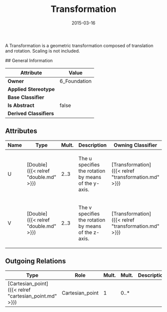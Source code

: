﻿---
title: Transformation
toc: false
type: specs
date: "2015-03-16"
draft: false
specification: KBL
version: 2.4
documentType: "Recommendation"
elementType: Class
classes:
  - Transformation
menu_name: kbl-2.4
---
<p>A Transformation is a geometric transformation composed of translation and rotation. Scaling is not included.</p>
## General Information

| Attribute               | Value |
|-------------------------|-------|
| **Owner**               | 6_Foundation |
| **Applied Stereotype**  |   |
| **Base Classifier**     |   |
| **Is Abstract**         | false |
| **Derived Classifiers** |   |

## Attributes
|  Name  |  Type  |  Mult.  |  Description  |  Owning Classifier  |
|--------|--------|---------|---------------|--------------|
|U | [Double]({{< relref "double.md" >}}) | 2..3 | <p>The u specifies the rotation by means of the y-axis.</p> | [Transformation]({{< relref "transformation.md" >}}) |
|V | [Double]({{< relref "double.md" >}}) | 2..3 | <p>The v specifies the rotation by means of the z-axis.</p> | [Transformation]({{< relref "transformation.md" >}}) |

## Outgoing Relations
|    Type  |   Role   |   Mult.   |   Mult.   |   Description   |
|----------|----------|-----------|-----------|-----------------|
| [Cartesian_point]({{< relref "cartesian_point.md" >}}) | Cartesian_point | 1 | 0..* |  |
